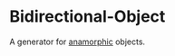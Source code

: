 # Bidirectional-Object
 A generator for [anamorphic] objects.

[anamorphic]: https://www.dictionary.com/browse/anamorphic
